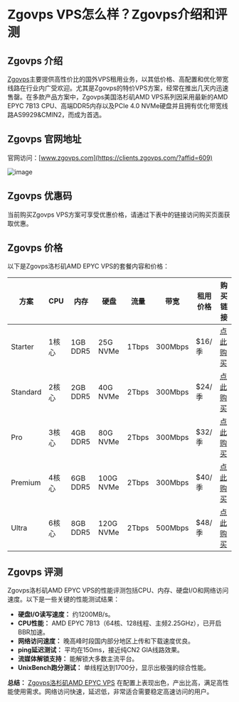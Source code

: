 # Zgovps VPS怎么样？Zgovps介绍和评测

## Zgovps 介绍
[Zgovps](https://clients.zgovps.com/?affid=609)主要提供高性价比的国外VPS租用业务，以其低价格、高配置和优化带宽线路在行业内广受欢迎。尤其是Zgovps的特价VPS方案，经常在推出几天内迅速售罄。在多款产品方案中，Zgovps美国洛杉矶AMD VPS系列因采用最新的AMD EPYC 7B13 CPU、高端DDR5内存以及PCIe 4.0 NVMe硬盘并且拥有优化带宽线路AS9929&CMIN2，而成为首选。

## Zgovps 官网地址
官网访问：[www.zgovps.com](https://clients.zgovps.com/?affid=609)

![image](https://github.com/vee63815/Zgovps/assets/157562781/88146d10-768f-4a8b-834f-29ac1500fd0d)

## Zgovps 优惠码
当前购买Zgovps VPS方案可享受优惠价格，请通过下表中的链接访问购买页面获取优惠。

## Zgovps 价格
以下是Zgovps洛杉矶AMD EPYC VPS的套餐内容和价格：

| 方案      | CPU  | 内存     | 硬盘      | 流量 | 带宽    | 租用价格    | 购买链接                                     |
|---------|-----|--------|---------|----|-------|---------|--------------------------------------------|
| Starter | 1核心 | 1GB DDR5 | 25G NVMe | 1Tbps | 300Mbps | $16/季 | [点此购买](https://clients.zgovps.com/?cmd=cart&action=add&affid=609&id=58) |
| Standard| 2核心 | 2GB DDR5 | 40G NVMe | 2Tbps | 300Mbps | $24/季 | [点此购买](https://clients.zgovps.com/?cmd=cart&action=add&affid=609&id=59) |
| Pro     | 3核心 | 4GB DDR5 | 80G NVMe | 2Tbps | 300Mbps | $32/季 | [点此购买](https://clients.zgovps.com/?cmd=cart&action=add&affid=609&id=72) |
| Premium | 4核心 | 6GB DDR5 | 100G NVMe| 2Tbps | 300Mbps | $40/季 | [点此购买](https://clients.zgovps.com/?cmd=cart&action=add&affid=609&id=73) |
| Ultra   | 6核心 | 8GB DDR5 | 120G NVMe| 2Tbps | 500Mbps | $48/季 | [点此购买](https://clients.zgovps.com/?cmd=cart&action=add&affid=609&id=74) |

## Zgovps 评测
Zgovps洛杉矶AMD EPYC VPS的性能评测包括CPU、内存、硬盘I/O和网络访问速度。以下是一些关键的性能测试结果：

- **硬盘I/O读写速度：** 约1200MB/s。
- **CPU性能：** AMD EPYC 7B13（64核、128线程、主频2.25GHz），已开启BBR加速。
- **网络访问速度：** 晚高峰时段国内部分地区上传和下载速度优良。
- **ping延迟测试：** 平均在150ms，接近纯CN2 GIA线路效果。
- **流媒体解锁支持：** 能解锁大多数主流平台。
- **UnixBench跑分测试：** 单线程达到1700分，显示出极强的综合性能。


**总结：** [Zgovps洛杉矶AMD EPYC VPS](https://clients.zgovps.com/?affid=609) 在配置上表现出色，产出比高，满足高性能使用需求。网络访问快速，延迟低，非常适合需要稳定高速访问的用户。

